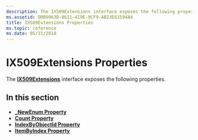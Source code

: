 ```yaml
---
description: The IX509Extensions interface exposes the following properties.
ms.assetid: D0B9963D-8611-419E-9CF9-AB23E61594A4
title: IX509Extensions Properties
ms.topic: reference
ms.date: 05/31/2018
---
```


# IX509Extensions Properties

The [**IX509Extensions**](/windows/desktop/api/CertEnroll/nn-certenroll-ix509extensions) interface exposes the following properties.

## In this section

-   [**\_NewEnum Property**](/windows/desktop/api/CertEnroll/nf-certenroll-ix509extensions-get__newenum)
-   [**Count Property**](/windows/desktop/api/CertEnroll/nf-certenroll-ix509extensions-get_count)
-   [**IndexByObjectId Property**](/windows/desktop/api/CertEnroll/nf-certenroll-ix509extensions-get_indexbyobjectid)
-   [**ItemByIndex Property**](/windows/desktop/api/CertEnroll/nf-certenroll-ix509extensions-get_itembyindex)

 

 




